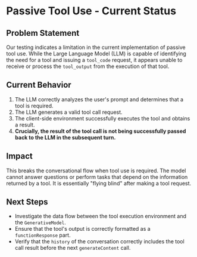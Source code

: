 # Passive Tool Use - Current Status

## Problem Statement
Our testing indicates a limitation in the current implementation of passive tool use. While the Large Language Model (LLM) is capable of identifying the need for a tool and issuing a `tool_code` request, it appears unable to receive or process the `tool_output` from the execution of that tool.

## Current Behavior
1.  The LLM correctly analyzes the user's prompt and determines that a tool is required.
2.  The LLM generates a valid tool call request.
3.  The client-side environment successfully executes the tool and obtains a result.
4.  **Crucially, the result of the tool call is not being successfully passed back to the LLM in the subsequent turn.**

## Impact
This breaks the conversational flow when tool use is required. The model cannot answer questions or perform tasks that depend on the information returned by a tool. It is essentially "flying blind" after making a tool request.

## Next Steps
- Investigate the data flow between the tool execution environment and the `GenerativeModel`.
- Ensure that the tool's output is correctly formatted as a `functionResponse` part.
- Verify that the `history` of the conversation correctly includes the tool call result before the next `generateContent` call.